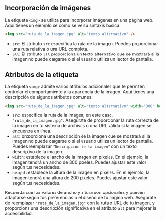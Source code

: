 ## Incorporación de imágenes

La etiqueta `<img>` se utiliza para incorporar imágenes en una página web. Aquí tienes un ejemplo de cómo se ve su sintaxis básica:

```html
<img src="ruta_de_la_imagen.jpg" alt="texto alternativo" />
```

- `src`: El atributo `src` especifica la ruta de la imagen. Puedes proporcionar una ruta relativa o una URL completa.
- `alt`: El atributo `alt` proporciona un texto alternativo que se mostrará si la imagen no puede cargarse o si el usuario utiliza un lector de pantalla.

## Atributos de la etiqueta

La etiqueta `<img>` admite varios atributos adicionales que te permiten controlar el comportamiento y la apariencia de la imagen. Aquí tienes una descripción de algunos atributos comunes:

```html
<img src="ruta_de_la_imagen.jpg" alt="texto alternativo" width="300" height="200" />
```

- `src`: especifica la ruta de la imagen, en este caso, `"ruta_de_la_imagen.jpg"`. Asegúrate de proporcionar la ruta correcta de la imagen en tu sistema de archivos o una URL válida si la imagen se encuentra en línea.
- `alt`: proporciona una descripción de la imagen que se mostrará si la imagen no puede cargarse o si el usuario utiliza un lector de pantalla. Puedes reemplazar `"Descripción de la imagen"` con un texto descriptivo de la imagen.
- `width`: establece el ancho de la imagen en píxeles. En el ejemplo, la imagen tendrá un ancho de 300 píxeles. Puedes ajustar este valor según tus necesidades.
- `height`: establece la altura de la imagen en píxeles. En el ejemplo, la imagen tendrá una altura de 200 píxeles. Puedes ajustar este valor según tus necesidades.

Recuerda que los valores de ancho y altura son opcionales y pueden adaptarse según tus preferencias o el diseño de tu página web. Asegúrate de reemplazar `"ruta_de_la_imagen.jpg"` con la ruta o URL de tu imagen, y proporciona una descripción significativa en el atributo `alt` para mejorar la accesibilidad.

